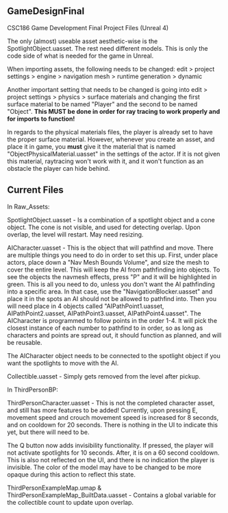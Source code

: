 GameDesignFinal
---------------

CSC186 Game Development Final Project Files (Unreal 4)

The only (almost) useable asset aesthetic-wise is the SpotlightObject.uasset. The rest need different models. This is only the code side of what is needed for the game in Unreal.

When importing assets, the following needs to be changed: edit > project settings > engine > navigation mesh > runtime generation > dynamic

Another important setting that needs to be changed is going into edit > project settings > physics > surface materials and changing the first surface material to be named "Player" and the second to be named "Object". **This MUST be done in order for ray tracing to work properly and for imports to function!**

In regards to the physical materials files, the player is already set to have the proper surface material. However, whenever you create an asset, and place it in game, you **must** give it the material that is named "ObjectPhysicalMaterial.uasset" in the settings of the actor. If it is not given this material, raytracing won't work with it, and it won't function as an obstacle the player can hide behind.

Current Files
--------------

In Raw_Assets:

SpotlightObject.uasset - Is a combination of a spotlight object and a cone object. The cone is not visible, and used for detecting overlap. Upon overlap, the level will restart. May need resizing.

AICharacter.uasset - This is the object that will pathfind and move. There are multiple things you need to do in order to set this up. First, under place actors, place down a "Nav Mesh Bounds Volume", and size the mesh to cover the entire level. This will keep the AI from pathfinding into objects. To see the objects the navmesh effects, press "P" and it will be highlighted in green. This is all you need to do, unless you don't want the AI pathfinding into a specific area. In that case, use the "NavigationBlocker.uasset" and place it in the spots an AI should not be allowed to pathfind into. Then you will need place in 4 objects called "AIPathPoint1.uasset, AIPathPoint2.uasset, AIPathPoint3.uasset, AIPathPoint4.uasset". The AICharacter is programmed to follow points in the order 1-4. It will pick the closest instance of each number to pathfind to in order, so as long as characters and points are spread out, it should function as planned, and will be reusable. 

The AICharacter object needs to be connected to the spotlight object if you want the spotlights to move with the AI.

Collectible.uasset - Simply gets removed from the level after pickup.

In ThirdPersonBP:

ThirdPersonCharacter.uasset - This is not the completed character asset, and still has more features to be added! Currently, upon pressing E, movement speed and crouch movement speed is increased for 8 seconds, and on cooldown for 20 seconds. There is nothing in the UI to indicate this yet, but there will need to be.

The Q button now adds invisibility functionality. If pressed, the player will not activate spotlights for 10 seconds. After, it is on a 60 second cooldown. This is also not reflected on the UI, and there is no indication the player is invisible. The color of the model may have to be changed to be more opaque during this action to reflect this state.

ThirdPersonExampleMap.umap & ThirdPersonExampleMap_BuiltData.uasset - Contains a global variable for the collectible count to update upon overlap.
